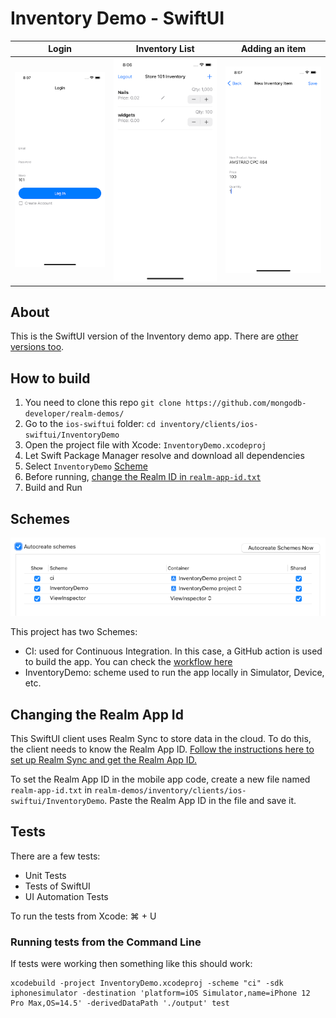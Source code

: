 # Inventory Demo - SwiftUI

| Login       | Inventory List     | Adding an item     |
| :-------------: | :----------: | :-----------: |
|  ![](img/inventory-swiftui-login.png) | ![](img/inventory-swiftui-inventory.png)   | ![](img/inventory-swiftui-add.png)    |

## About

This is the SwiftUI version of the Inventory demo app. There are [other versions too](https://github.com/mongodb-developer/realm-demos/tree/main/inventory#mobile-clients).

## How to build

1. You need to clone this repo `git clone https://github.com/mongodb-developer/realm-demos/`
1. Go to the `ios-swiftui` folder: `cd inventory/clients/ios-swiftui/InventoryDemo`
1. Open the project file with Xcode: `InventoryDemo.xcodeproj`
1. Let Swift Package Manager resolve and download all dependencies
1. Select `InventoryDemo` [Scheme](#Schemes)
1. Before running, [change the Realm ID in `realm-app-id.txt`](#changing-the-realm-app-id)
1. Build and Run

## Schemes

![](img/inventory-demo-swiftui-schemes.png)

This project has two Schemes:
- CI: used for Continuous Integration. In this case, a GitHub action is used to build the app. You can check the [workflow here](https://github.com/mongodb-developer/realm-demos/actions/workflows/build.yml)
- InventoryDemo: scheme used to run the app locally in Simulator, Device, etc.

## Changing the Realm App Id

This SwiftUI client uses Realm Sync to store data in the cloud. To do this, the client needs to know the Realm App ID. [Follow the instructions here to set up Realm Sync and get the Realm App ID.](https://github.com/mongodb-developer/realm-demos/tree/main/inventory#-create-an-atlas-cluster)

To set the Realm App ID in the mobile app code, create a new file named `realm-app-id.txt` in `realm-demos/inventory/clients/ios-swiftui/InventoryDemo`. Paste the Realm App ID in the file and save it.

## Tests

There are a few tests:
- Unit Tests
- Tests of SwiftUI
- UI Automation Tests

To run the tests from Xcode: ⌘ + U

### Running tests from the Command Line

If tests were working then something like this should work:

```
xcodebuild -project InventoryDemo.xcodeproj -scheme "ci" -sdk iphonesimulator -destination 'platform=iOS Simulator,name=iPhone 12 Pro Max,OS=14.5' -derivedDataPath './output' test
```
